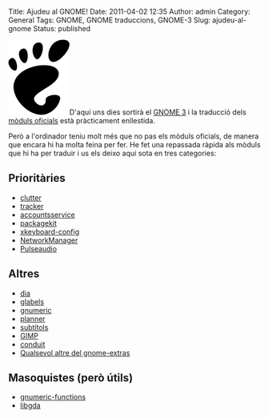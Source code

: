 Title: Ajudeu al GNOME!
Date: 2011-04-02 12:35
Author: admin
Category: General
Tags: GNOME, GNOME traduccions, GNOME-3
Slug: ajudeu-al-gnome
Status: published

[<img src="./wp-content/uploads/2008/01/gnomefoot.png" title="logotip del GNOME" class="alignright size-full wp-image-274" width="122" height="150" />](http://gil.badall.net/wp-content/uploads/2008/01/gnomefoot.png)D'aquí uns dies sortirà el [GNOME 3](http://www.gnome3.org "Pàgina web de promoció GNOME 3") i la traducció dels [mòduls oficials](http://l10n.gnome.org/languages/ca/gnome-3-0/ui/ "Estadístiques de traducció del GNOME 3 al català") està pràcticament enllestida.

Però a l'ordinador teniu molt més que no pas els mòduls oficials, de manera que encara hi ha molta feina per fer. He fet una repassada ràpida als mòduls que hi ha per traduir i us els deixo aquí sota en tres categories:

## Prioritàries

- [clutter](http://l10n.gnome.org/vertimus/clutter/master/po/ca "Estadístiques de traducció del clutter")
- [tracker](ttp://l10n.gnome.org/vertimus/tracker/master/po/ca "Estadístiques de traducció del tracker")
- [accountsservice](http://l10n.gnome.org/vertimus/accountsservice/master/po/ca "Estadístiques de traducció del accountsservice")
- [packagekit](http://l10n.gnome.org/vertimus/packagekit/master/po/ca "Estadístiques de traducció del packagekit")
- [xkeyboard-config](http://l10n.gnome.org/vertimus/xkeyboard-config/master/po/ca "Estadístiques de traducció del xkeyboard-config")
- [NetworkManager](http://l10n.gnome.org/vertimus/NetworkManager/master/po/ca "Estadístiques de traducció del NetworkManager")
- [Pulseaudio](http://l10n.gnome.org/vertimus/Pulseaudio/master-tx/po/ca "Estadístiques de traducció del Pulseaudio")

## Altres

- [dia](http://l10n.gnome.org/vertimus/dia/dia-0-97/po/ca "Estadístiques de traducció del dia")
- [glabels](http://l10n.gnome.org/vertimus/glabels/master/po/ca "Estadístiques de traducció del glabels")
- [gnumeric](http://l10n.gnome.org/vertimus/gnumeric/master/po/ca "Estadístiques de traducció del gnumeric")
- [planner](http://l10n.gnome.org/vertimus/planner/master/po/ca "Estadístiques de traducció del planner")
- [subtítols](http://l10n.gnome.org/vertimus/video-subtitles/master/nkroes/ca "Estadístiques de traducció del subtítols")
- [GIMP](http://l10n.gnome.org/languages/ca/gnome-gimp/ui/ "Estadístiques de traducció del GIMP")
- [conduit](http://l10n.gnome.org/vertimus/conduit/master/po/ca "Estadístiques de traducció del conduit")
- [Qualsevol altre del gnome-extras](http://l10n.gnome.org/languages/ca/gnome-extras/ui/ "Llistat d'aplicacions extres del GNOME")

## Masoquistes (però útils)

- [gnumeric-functions](http://l10n.gnome.org/vertimus/gnumeric/master/po-functions/ca "Estadístiques de traducció del gnumeric-functions")
- [libgda](http://l10n.gnome.org/vertimus/libgda/master/po/ca "Estadístiques de traducció del libgda")
